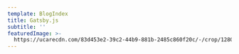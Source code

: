 ```yaml
---
template: BlogIndex
title: Gatsby.js
subtitle: ''
featuredImage: >-
  https://ucarecdn.com/83d453e2-39c2-44b9-881b-2485c860f20c/-/crop/1280x669/0,161/-/preview/
---
```


